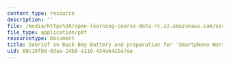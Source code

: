 ```yaml
---
content_type: resource
description: ''
file: /media/https%3A/open-learning-course-data-rc.s3.amazonaws.com/esd-s51-systems-leadership-and-management-praxis-summer-2014/88c16fb003aa24b8a110434a642ba7ea_MITESD_S51S14_Lec6.pdf
file_type: application/pdf
resourcetype: Document
title: Debrief on Back Bay Battery and preparation for 'Smartphone Wars'
uid: 88c16fb0-03aa-24b8-a110-434a642ba7ea
---
```

